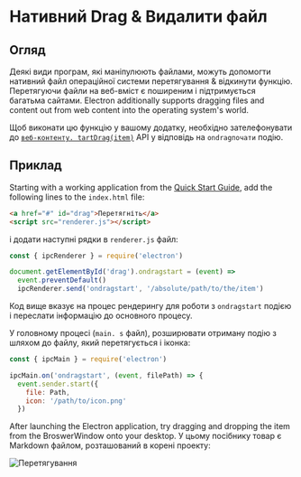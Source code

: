 # Нативний Drag & Видалити файл

## Огляд

Деякі види програм, які маніпулюють файлами, можуть допомогти нативний файл операційної системи перетягування & відкинути функцію. Перетягуючи файли на веб-вміст є поширеним і підтримується багатьма сайтами. Electron additionally supports dragging files and content out from web content into the operating system's world.

Щоб виконати цю функцію у вашому додатку, необхідно зателефонувати до [`веб-контенту. tartDrag(item)`](../api/web-contents.md#contentsstartdragitem) API у відповідь на `ondragпочати` подію.

## Приклад

Starting with a working application from the [Quick Start Guide](quick-start.md), add the following lines to the `index.html` file:

```html
<a href="#" id="drag">Перетягніть</a>
<script src="renderer.js"></script>
```

і додати наступні рядки в `renderer.js` файл:

```js
const { ipcRenderer } = require('electron')

document.getElementById('drag').ondragstart = (event) =>
  event.preventDefault()
  ipcRenderer.send('ondragstart', '/absolute/path/to/the/item')

```

Код вище вказує на процес рендерингу для роботи з `ondragstart` подією і переслати інформацію до основного процесу.

У головному процесі (`main. s` файл), розширювати отриману подію з шляхом до файлу, який перетягується і іконка:

```javascript
const { ipcMain } = require('electron')

ipcMain.on('ondragstart', (event, filePath) => {
  event.sender.start({
    file: Path,
    icon: '/path/to/icon.png'
  })

```

After launching the Electron application, try dragging and dropping the item from the BroswerWindow onto your desktop. У цьому посібнику товар є Markdown файлом, розташований в корені проекту:

![Перетягування](../images/drag-and-drop.gif)

